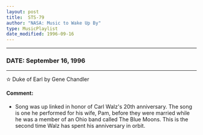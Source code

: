 ```yaml
---
layout: post
title:  STS-79
author: "NASA: Music to Wake Up By"
type: MusicPlaylist
date_modified: 1996-09-16
---
```


----
### DATE: September 16, 1996
----
✫ Duke of Earl by Gene Chandler

#### Comment:
* Song was up linked in honor of Carl Walz's 20th anniversary. The song is one he performed for his wife, Pam, before they were married while he was a member of an Ohio band called The Blue Moons. This is the second time Walz has spent his anniversary in orbit.
